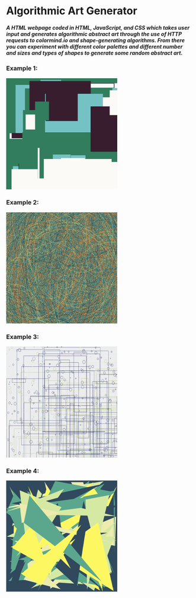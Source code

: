 # Algorithmic Art Generator

##### A HTML webpage coded in HTML, JavaScript, and CSS which takes user input and generates algorithmic abstract art through the use of HTTP requests to colormind.io and shape-generating algorithms. From there you can experiment with different color palettes and different number and sizes and types of shapes to generate some random abstract art.

### Example 1:
<kbd><img src="https://github.com/wuben2602/RandomArtGenerator/blob/main/example1.png" height="300px" width="300px"></kbd>
### Example 2:
<kbd><img src="https://github.com/wuben2602/RandomArtGenerator/blob/main/example2.png" height="300px" width="300px"></kbd>
### Example 3:
<kbd><img src="https://github.com/wuben2602/RandomArtGenerator/blob/main/example3.png" height="300px" width="300px"></kbd>
### Example 4:
<kbd><img src="https://github.com/wuben2602/RandomArtGenerator/blob/main/example4.png" height="300px" width="300px"></kbd>
